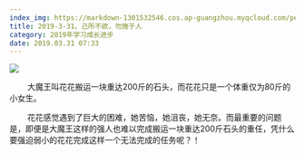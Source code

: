 ```yaml
---
index_img: https://markdown-1301532546.cos.ap-guangzhou.myqcloud.com/peipei_blog/20210921144149.jpeg
title: 2019-3-31，己所不欲，勿施于人
category: 2019年学习成长进步
date: 2019.03.31 07:33
---
```


![](https://markdown-1301532546.cos.ap-guangzhou.myqcloud.com/peipei_blog/20210921144149.jpeg)  



  

        大魔王叫花花搬运一块重达200斤的石头，而花花只是一个体重仅为80斤的小女生。  

        花花感觉遇到了巨大的困难，她苦恼，她沮丧，她无奈。而最重要的问题是，即便是大魔王这样的强人也难以完成搬运一块重达200斤石头的重任，凭什么要强迫弱小的花花完成这样一个无法完成的任务呢？！